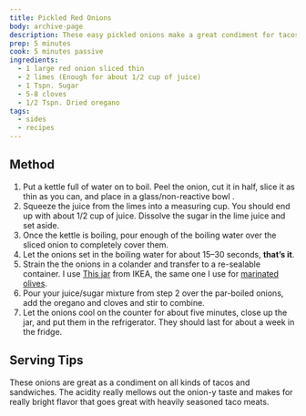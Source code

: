 ```yaml
---
title: Pickled Red Onions
body: archive-page
description: These easy pickled onions make a great condiment for tacos and sandwiches. 
prep: 5 minutes
cook: 5 minutes passive
ingredients:
  - 1 large red onion sliced thin
  - 2 limes (Enough for about 1/2 cup of juice)
  - 1 Tspn. Sugar
  - 5-8 cloves
  - 1/2 Tspn. Dried oregano
tags:
  - sides
  - recipes
---
```

## Method
1. Put a kettle full of water on to boil. Peel the onion, cut it in half, slice it as thin as you can, and place in a glass/non-reactive bowl .
2. Squeeze the juice from the limes into a measuring cup. You should end up with about 1/2 cup of juice. Dissolve the sugar in the lime juice and set aside.
3. Once the kettle is boiling, pour enough of the boiling water over the sliced onion to completely cover them.
4. Let the onions set in the boiling water for about 15–30 seconds, **that’s it**.
5. Strain the the onions in a colander and transfer to a re-sealable container. I use [This jar](http://www.ikea.com/us/en/catalog/products/90227985/) from IKEA, the same one I use for [marinated olives](http://recipes.levimcg.com/starters/marinated-olives.html). 
6. Pour your juice/sugar mixture from step 2 over the par-boiled onions, add the oregano and cloves and stir to combine. 
7. Let the onions cool on the counter for about five minutes, close up the jar, and put them in the refrigerator. They should last for about a week in the fridge.

## Serving Tips
These onions are great as a condiment on all kinds of tacos and sandwiches. The acidity really mellows out the onion-y taste and makes for really bright flavor that goes great with heavily seasoned taco meats.
